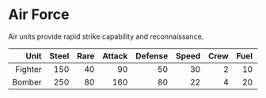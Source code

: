 # Air Force

Air units provide rapid strike capability and reconnaissance.

| Unit | Steel | Rare | Attack | Defense | Speed | Crew | Fuel | Cost |
|-----:|------:|-----:|------:|-------:|-----:|----:|----:|----:|
| Fighter | 150 | 40 | 90 | 50 | 30 | 2 | 10 | 2000 |
| Bomber  | 250 | 80 | 160 | 80 | 22 | 4 | 20 | 4500 |
